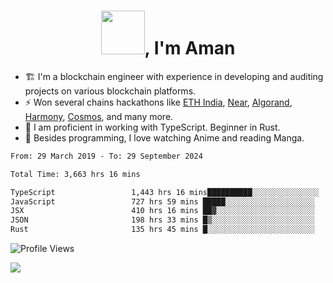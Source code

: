 <h1 align="center"><img src="https://media2.giphy.com/media/v1.Y2lkPTc5MGI3NjExZmx5c2N1N2lkbjg5NnI3ajI2ZXhxZ24yZ3cxcmJibTZrMWZkbjlxaSZlcD12MV9pbnRlcm5hbF9naWZfYnlfaWQmY3Q9Zw/AFdcYElkoNAUE/giphy.webp" width="70">, I'm Aman</h1>

- 🏗️ I'm a blockchain engineer with experience in developing and auditing projects on various blockchain platforms.
- ⚡ Won several chains hackathons like [ETH India](https://devfolio.co/projects/hivm-hybrid-intent-virtual-machine-3ba1), [Near](https://medium.com/encode-club/encode-x-near-hackathon-finale-prizewinners-and-summary-fcf6e409ab07), [Algorand](https://algorand-innovate.hackerearth.com), [Harmony](https://medium.com/harmony-one/winners-of-the-hack-the-horizon-hackathon-ae04f95b71ab), [Cosmos](https://www.hackerearth.com/challenges/hackathon/hackatom-india/), and many more.
- 🌊 I am proficient in working with TypeScript. Beginner in Rust.
- 🍣 Besides programming, I love watching Anime and reading Manga.

<!--START_SECTION:waka-->

```txt
From: 29 March 2019 - To: 29 September 2024

Total Time: 3,663 hrs 16 mins

TypeScript                 1,443 hrs 16 mins██████████░░░░░░░░░░░░░░░   39.40 %
JavaScript                 727 hrs 59 mins █████░░░░░░░░░░░░░░░░░░░░   19.87 %
JSX                        410 hrs 16 mins ██▓░░░░░░░░░░░░░░░░░░░░░░   11.20 %
JSON                       198 hrs 33 mins █▒░░░░░░░░░░░░░░░░░░░░░░░   05.42 %
Rust                       135 hrs 45 mins █░░░░░░░░░░░░░░░░░░░░░░░░   03.71 %
```

<!--END_SECTION:waka-->

![Profile Views](https://komarev.com/ghpvc/?username=amanraj1608&label=Profile%20views&color=0e75b6&style=flat-square)

![](https://hit.yhype.me/github/profile?user_id=42104907)
